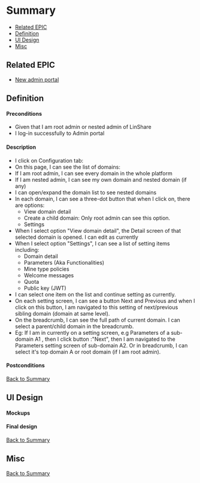 # Summary

* [Related EPIC](#related-epic)
* [Definition](#definition)
* [UI Design](#ui-design)
* [Misc](#misc)

## Related EPIC

* [New admin portal](./README.md)

## Definition

#### Preconditions

* Given that I am root admin or nested admin of LinShare
* I log-in successfully to Admin portal

#### Description

- I click on Configuration tab:
- On this page, I can see the list of domains:
- If I am root admin, I can see every domain in the whole platform
- If I am nested admin, I can see my own domain and nested domain (if any)
- I can open/expand the domain list to see nested domains
- In each domain, I can see a three-dot button that when I click on, there are options:
    - View domain detail
    - Create a child domain: Only root admin can see this option.
    - Settings
- When I select option "View domain detail", the Detail screen of that selected domain is opened. I can edit as currently
- When I select option "Settings", I can see a list of setting items including:
   - Domain detail 
   - Parameters (Aka Functionalities)
   - Mine type policies
   - Welcome messages 
   - Quota 
   - Public key (JWT)
- I can select one item on the list and continue setting as currently.
- On each setting screen, I can see a button Next and Previous and when I click on this button, I am navigated to this setting of next/previous sibling domain (domain at same level).
- On the breadcrumb, I can see the full path of current domain. I can select a parent/child domain in the breadcrumb. 
- Eg: If I am in currently on a setting screen, e.g Parameters of a sub-domain A1 , then I click button :"Next", then I am navigated to the Parameters setting screen of sub-domain A2.  Or in breadcrumb, I can select it's top domain A or root domain (if I am root admin).

#### Postconditions

[Back to Summary](#summary)

## UI Design

#### Mockups


#### Final design


[Back to Summary](#summary)
## Misc

[Back to Summary](#summary)
